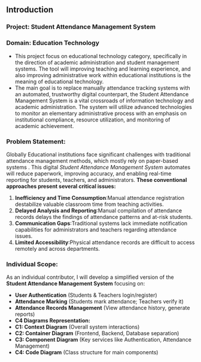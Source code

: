 ## Introduction

### Project: Student Attendance Management System

### Domain: Education Technology
- This project focus on educational technology category, specifically in the direction of academic administration and student management systems.  The tool will improving teaching and learning experience, and also improving administrative work within educational institutions is the meaning of educational technology.
- The main goal is to replace manually attendance tracking systems with an automated, trustworthy digital counterpart, the Student Attendance Management System is a vital crossroads of information technology and academic administration.  The system will utilize advanced technologies to monitor an elementary administrative process with an emphasis on institutional compliance, resource utilization, and monitoring of academic achievement.

### Problem Statement:
Globally Educational institutions face significant challenges with traditional attendance management methods, which mostly rely on paper-based systems . This digital *Student Attendance Management System* automates will reduce paperwork, improving accuracy, and enabling real-time reporting for students, teachers, and administrators. 
**These conventional approaches present several critical issues:**
1. **Inefficiency and Time Consumption**:Manual attendance registration destabilize valuable classroom time from teaching activities.
2. **Delayed Analysis and Reporting**:Manual compilation of attendance records delays the findings of attendance patterns and at-risk students.
3. **Communication Gaps**:Traditional systems lack immediate notification capabilities for administrators and teachers  regarding attendance issues. 
4. **Limited Accessibility**:Physical attendance records are difficult to access remotely and across departments.

### Individual Scope:
As an individual contributor, I will develop a simplified version of the **Student Attendance Management System** focusing on:
- **User Authentication** (Students & Teachers login/register)
- **Attendance Marking** (Students mark attendance; Teachers verify it)
- **Attendance Records Management** (View attendance history, generate reports)
- **C4 Diagrams Representation:**
- **C1: Context Diagram** (Overall system interactions)
- **C2: Container Diagram** (Frontend, Backend, Database separation)
- **C3: Component Diagram** (Key services like Authentication, Attendance Management)
- **C4: Code Diagram** (Class structure for main components)
